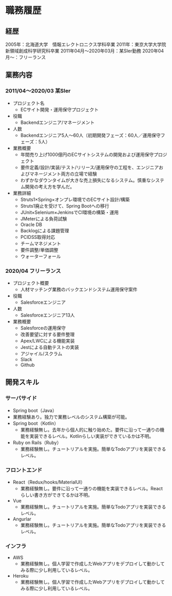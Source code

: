 # 職務履歴
## 経歴
2005年：北海道大学　情報エレクトロニクス学科卒業
2011年：東京大学大学院　新領域創成科学研究科卒業
2011年04月～2020年03月：某SIer勤務
2020年04月～：フリーランス

## 業務内容
### 2011/04～2020/03 某SIer
- プロジェクト名
  - ECサイト開発・運用保守プロジェクト
- 役職
  - Backendエンジニア/マネージメント
- 人数
  - Backendエンジニア5人～60人（初期開発フェーズ：60人／運用保守フェーズ：5人）
- 業務概要
  - 年間売り上げ1000億円のECサイトシステムの開発および運用保守プロジェクト
  - 要件定義/設計/実装/テスト/リリース/運用保守の工程を、エンジニアおよびマネージメント両方の立場で経験
  - わずかなダウンタイムが大きな売上損失になるシステム。慎重なシステム開発の考え方を学んだ。
- 業務詳細
  - Struts1×Spring×オンプレ環境でのECサイト設計/構築
  - Struts1廃止を受けて、Spring Bootへの移行
  - JUnit×Selenium×JenkinsでCI環境の構築・運用
  - JMeterによる負荷試験
  - Oracle DB
  - Backlogによる課題管理
  - PCIDSS取得対応
  - チームマネジメント
  - 要件調整/単価調整
  - ウォーターフォール

### 2020/04 フリーランス
- プロジェクト概要
  - 人材マッチング業務のバックエンドシステム運用保守案件
- 役職
  - Salesforceエンジニア
- 人数
  - Salesforceエンジニア13人
- 業務概要
  - Salesforceの運用保守
  - 改善要望に対する要件整理
  - Apex/LWCによる機能実装
  - Jestによる自動テストの実装
  - アジャイル/スクラム
  - Slack
  - Github

## 開発スキル
### サーバサイド
- Spring boot（Java）
 - 業務経験あり。独力で業務レベルのシステム構築が可能。
- Spring boot（Kotlin）
  - 業務経験無し。去年から個人的に触り始めた。要件に沿って一通りの機能を実装できるレベル。Kotlinらしい実装ができているかは不明。
- Ruby on Rails（Ruby）
  - 業務経験無し。チュートリアルを実施。簡単なTodoアプリを実装できるレベル。

### フロントエンド
- React（Redux/hooks/MaterialUI）
  - 業務経験無し。要件に沿って一通りの機能を実装できるレベル。Reactらしい書き方ができてるかは不明。
- Vue
  - 業務経験無し。チュートリアルを実施。簡単なTodoアプリを実装できるレベル。
- Angurlar
  - 業務経験無し。チュートリアルを実施。簡単なTodoアプリを実装できるレベル。

### インフラ
- AWS
  - 業務経験無し。個人学習で作成したWebアプリをデプロイして動かしてみる際に少し利用しているレベル。
- Heroku
  - 業務経験無し。個人学習で作成したWebアプリをデプロイして動かしてみる際に少し利用しているレベル。
